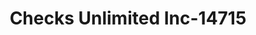 ---
f_zip-code: 76401
f_state-code: TX
title: Checks Unlimited Inc-14715
f_phone: 254-965-5343
f_city-only: Stephenville
f_address: 210 Route Highway Contrct 51 Stephenville
f_location-unique-id: '14715'
slug: checks-unlimited-inc-14715
updated-on: '2024-05-30T13:46:58.046Z'
created-on: '2024-05-30T13:36:59.803Z'
published-on: '2024-05-30T13:54:32.469Z'
f_city-state: cms/city/stephenville-tx.md
f_company: cms/company/checks-unlimited-inc.md
f_state: cms/state/texas.md
layout: '[payday-loan].html'
tags: payday-loan
---